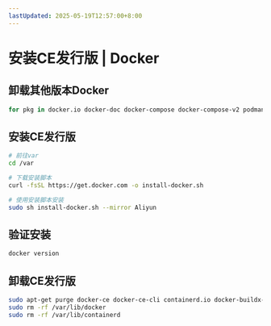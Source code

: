 ```yaml
---
lastUpdated: 2025-05-19T12:57:00+8:00
---
```


# 安装CE发行版 | Docker

## 卸载其他版本Docker

```bash
for pkg in docker.io docker-doc docker-compose docker-compose-v2 podman-docker containerd runc; do sudo apt-get remove $pkg; done
```

## 安装CE发行版

```bash
# 前往var
cd /var

# 下载安装脚本
curl -fsSL https://get.docker.com -o install-docker.sh

# 使用安装脚本安装
sudo sh install-docker.sh --mirror Aliyun
```

## 验证安装

```bash
docker version
```

## 卸载CE发行版

```bash
sudo apt-get purge docker-ce docker-ce-cli containerd.io docker-buildx-plugin docker-compose-plugin docker-ce-rootless-extras
sudo rm -rf /var/lib/docker
sudo rm -rf /var/lib/containerd
```
